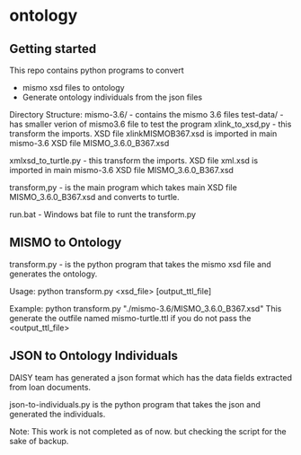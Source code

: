 # ontology



## Getting started

This repo contains python programs to convert 
- mismo xsd files to ontology
- Generate ontology individuals from the json files

Directory Structure:
mismo-3.6/  - contains the mismo 3.6 files
test-data/  - has smaller verion of mismo3.6 file to test the program
xlink_to_xsd,py - this transform the imports. XSD file xlinkMISMOB367.xsd is imported in main mismo-3.6 XSD file MISMO_3.6.0_B367.xsd

xmlxsd_to_turtle.py - this transform the imports. XSD file xml.xsd is imported in main mismo-3.6 XSD file MISMO_3.6.0_B367.xsd

transform,py - is the main program which takes main XSD file MISMO_3.6.0_B367.xsd and converts to turtle.

run.bat  - Windows bat file to runt the transform.py



## MISMO to Ontology
transform.py - is the python program that takes the mismo xsd file and generates the ontology. 

Usage: python transform.py <xsd_file> [output_ttl_file]

Example: 
python transform.py "./mismo-3.6/MISMO_3.6.0_B367.xsd"
This generate the outfile named mismo-turtle.ttl if you do not pass the <output_ttl_file>


## JSON to Ontology Individuals
DAISY team has generated a json format which has the data fields extracted from 
loan documents. 

json-to-individuals.py is the python program that takes the json and generated the
individuals. 

Note: This work is not completed as of now. but checking the script for the sake of
    backup.
